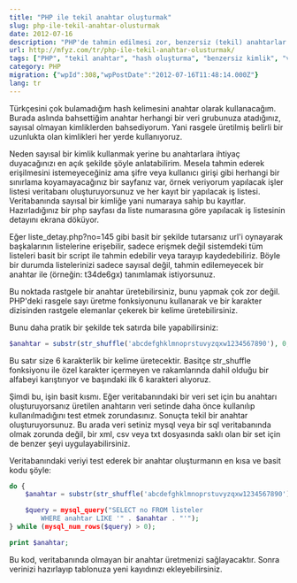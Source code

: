 ```yaml
---
title: "PHP ile tekil anahtar oluşturmak"
slug: php-ile-tekil-anahtar-olusturmak
date: 2012-07-16
description: "PHP'de tahmin edilmesi zor, benzersiz (tekil) anahtarlar (hash) oluşturma yöntemleri. Özellikle URL'lerde sayısal kimlikler yerine kullanılarak güvenliği artırma ve veritabanında anahtarın tekilliğini kontrol etme adımları anlatılıyor."
url: http://mfyz.com/tr/php-ile-tekil-anahtar-olusturmak/
tags: ["PHP", "tekil anahtar", "hash oluşturma", "benzersiz kimlik", "veritabanı", "güvenlik", "programlama"]
category: PHP
migration: {"wpId":308,"wpPostDate":"2012-07-16T11:48:14.000Z"}
lang: tr
---
```


Türkçesini çok bulamadığım hash kelimesini anahtar olarak kullanacağım. Burada aslında bahsettiğim anahtar herhangi bir veri grubunuza atadığınız, sayısal olmayan kimliklerden bahsediyorum. Yani rasgele üretilmiş belirli bir uzunlukta olan kimlikleri her yerde kullanıyoruz.

Neden sayısal bir kimlik kullanmak yerine bu anahtarlara ihtiyaç duyacağınızı en açık şekilde şöyle anlatabilirim. Mesela tahmin ederek erişilmesini istemeyeceğiniz ama şifre veya kullanıcı girişi gibi herhangi bir sınırlama koyamayacağınız bir sayfanız var, örnek veriyorum yapılacak işler listesi veritabanı oluşturuyorsunuz ve her kayıt bir yapılacak iş listesi. Veritabanında sayısal bir kimliğe yani numaraya sahip bu kayıtlar. Hazırladığınız bir php sayfası da liste numarasına göre yapılacak iş listesinin detayını ekrana döküyor.

Eğer liste_detay.php?no=145 gibi basit bir şekilde tutarsanız url'i oynayarak başkalarının listelerine erişebilir, sadece erişmek değil sistemdeki tüm listeleri basit bir script ile tahmin edebilir veya tarayıp kaydedebiliriz. Böyle bir durumda listelerinizi sadece sayısal değil, tahmin edilemeyecek bir anahtar ile (örneğin: t34de6gx) tanımlamak istiyorsunuz.

Bu noktada rastgele bir anahtar üretebilirsiniz, bunu yapmak çok zor değil. PHP'deki rasgele sayı üretme fonksiyonunu kullanarak ve bir karakter dizisinden rastgele elemanlar çekerek bir kelime üretebilirsiniz.

Bunu daha pratik bir şekilde tek satırda bile yapabilirsiniz:

```php
$anahtar = substr(str_shuffle('abcdefghklmnoprstuvyzqxw1234567890'), 0, 6);
```

Bu satır size 6 karakterlik bir kelime üretecektir. Basitçe str_shuffle fonksiyonu ile özel karakter içermeyen ve rakamlarında dahil olduğu bir alfabeyi karıştırıyor ve başındaki ilk 6 karakteri alıyoruz.

Şimdi bu, işin basit kısmı. Eğer veritabanındaki bir veri set için bu anahtarı oluşturuyorsanız üretilen anahtarın veri setinde daha önce kullanılıp kullanılmadığını test etmek zorundasınız. Sonuçta tekil bir anahtar oluşturuyorsunuz. Bu arada veri setiniz mysql veya bir sql veritabanında olmak zorunda değil, bir xml, csv veya txt dosyasında saklı olan bir set için de benzer şeyi uygulayabilirsiniz.

Veritabanındaki veriyi test ederek bir anahtar oluşturmanın en kısa ve basit kodu şöyle:

```php
do {
    $anahtar = substr(str_shuffle('abcdefghklmnoprstuvyzqxw1234567890'), 0, 6);

    $query = mysql_query("SELECT no FROM listeler 
        WHERE anahtar LIKE '" . $anahtar . "'");
} while (mysql_num_rows($query) > 0);

print $anahtar;

```

Bu kod, veritabanında olmayan bir anahtar üretmenizi sağlayacaktır. Sonra verinizi hazırlayıp tablonuza yeni kayıdınızı ekleyebilirsiniz.